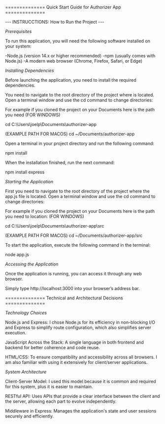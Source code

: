 ============== Quick Start Guide for Authorizer App ==============

--- INSTRUCCTIONS: How to Run the Project ---

*Prerequisites*

To run this application, you will need the following software installed on your system:

-Node.js (version 14.x or higher recommended)
-npm (usually comes with Node.js)
-A modern web browser (Chrome, Firefox, Safari, or Edge)

*Installing Dependencies*

Before launching the application, you need to install the required dependencies. 

You need to navigate to the root directory of the project where is located. Open a terminal window and use the cd command to change directories:

For example if you cloned the project on your Documents
here is the path you need (FOR WINDOWS)

cd C:\Users\joelp\Documents\authorizer-app

(EXAMPLE PATH FOR MACOS)
cd ~/Documents/authorizer-app

Open a terminal in your project directory and run the following command:

npm install

When the installation finished, run the next command:

npm install express

*Starting the Application*

First you need to navigate to the root directory of the project where the app.js file is located. Open a terminal window and use the cd command to change directories:

For example if you cloned the project on your Documents
here is the path you need to location:  (FOR WINDOWS)

cd C:\Users\joelp\Documents\authorizer-app\src

(EXAMPLE PATH FOR MACOS)
cd ~/Documents/authorizer-app/src

To start the application, execute the following command in the terminal:

node app.js

*Accessing the Application*

Once the application is running, you can access it through any web browser.

Simply type http://localhost:3000 into your browser’s address bar.

============== Technical and Architectural Decisions ==============

*Technology Choices*

Node.js and Express: I chose Node.js for its efficiency in non-blocking I/O and Express to simplify route configuration, which also simplifies server execution.

JavaScript Across the Stack: A single language in both frontend and backend for better coherence and code reuse.

HTML/CSS: To ensure compatibility and accessibility across all browsers. I am also familiar with using it extensively for client/server applications.



*System Architecture*

Client-Server Model: I used this model because it is common and required for this system, plus it is easier to maintain.

RESTful API: Uses APIs that provide a clear interface between the client and the server, allowing each part to evolve independently.

Middleware in Express: Manages the application's state and user sessions securely and efficiently.




